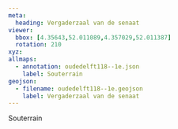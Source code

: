 ```yaml
---
meta:
  heading: Vergaderzaal van de senaat
viewer:
  bbox: [4.35643,52.011089,4.357029,52.011387]
  rotation: 210
xyz:
allmaps:
  - annotation: oudedelft118--1e.json
    label: Souterrain
geojson:
  - filename: oudedelft118--1e.geojson
    label: Vergaderzaal van de senaat
---
```

Souterrain